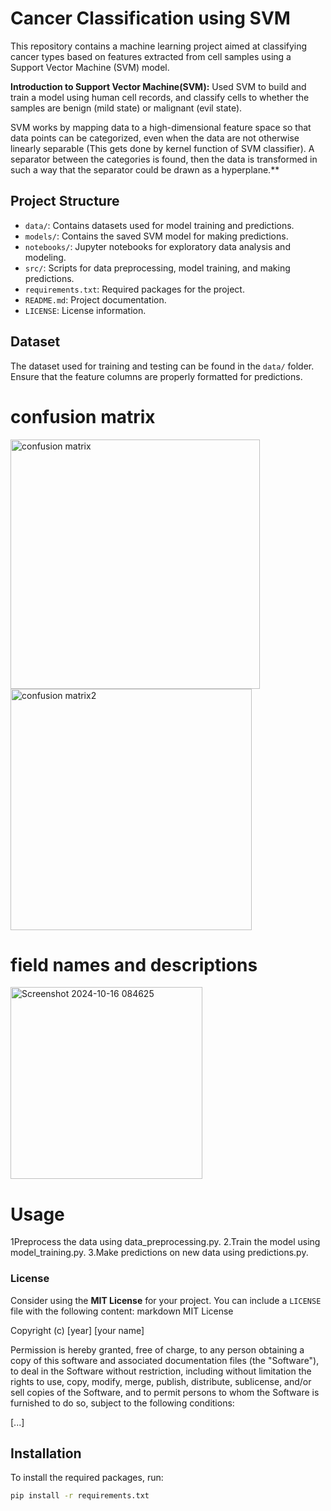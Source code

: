 # Cancer Classification using SVM

This repository contains a machine learning project aimed at classifying cancer types based on features extracted from cell samples using a Support Vector Machine (SVM) model.

**Introduction to Support Vector Machine(SVM):** Used SVM to build and train a model using human cell records, and classify cells to whether the samples are benign (mild state) or malignant (evil state).

SVM works by mapping data to a high-dimensional feature space so that data points can be categorized, even when the data are not otherwise linearly separable (This gets done by kernel function of SVM classifier). A separator between the categories is found, then the data is transformed in such a way that the separator could be drawn as a hyperplane.**


## Project Structure

- `data/`: Contains datasets used for model training and predictions.
- `models/`: Contains the saved SVM model for making predictions.
- `notebooks/`: Jupyter notebooks for exploratory data analysis and modeling.
- `src/`: Scripts for data preprocessing, model training, and making predictions.
- `requirements.txt`: Required packages for the project.
- `README.md`: Project documentation.
- `LICENSE`: License information.

## Dataset

The dataset used for training and testing can be found in the `data/` folder. Ensure that the feature columns are properly formatted for predictions.

# confusion matrix
<img width="399" alt="confusion matrix" src="https://github.com/user-attachments/assets/8c37eb81-4153-40ed-9551-c623c84b074f">

<img width="386" alt="confusion matrix2" src="https://github.com/user-attachments/assets/189561a1-c94b-488f-b428-616d7194f945">

# field names and descriptions

<img width="307" alt="Screenshot 2024-10-16 084625" src="https://github.com/user-attachments/assets/ce4beb6c-56ca-484d-8dee-1a68a4603366">

# Usage
1Preprocess the data using data_preprocessing.py.
2.Train the model using model_training.py.
3.Make predictions on new data using predictions.py.

### License
Consider using the **MIT License** for your project. You can include a `LICENSE` file with the following content:
  markdown
MIT License

Copyright (c) [year] [your name]

Permission is hereby granted, free of charge, to any person obtaining a copy of this software and associated documentation files (the "Software"), to deal in the Software without restriction, including without limitation the rights to use, copy, modify, merge, publish, distribute, sublicense, and/or sell copies of the Software, and to permit persons to whom the Software is furnished to do so, subject to the following conditions:

[...]

## Installation

To install the required packages, run:
```bash
pip install -r requirements.txt
